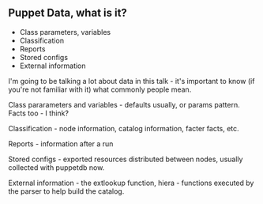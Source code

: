 ## Puppet Data, what is it?

* Class parameters, variables
* Classification
* Reports
* Stored configs
* External information

<aside class="notes">
I'm going to be talking a lot about data in this talk - it's important to know (if you're not familiar with it) what commonly people mean.
<p />Class pararameters and variables - defaults usually, or params pattern.  Facts too - I think?
<p />
Classification - node information, catalog information, facter facts, etc.
<p />
Reports - information after a run
<p />
Stored configs - exported resources distributed between nodes, usually collected with puppetdb now.
<p />
External information - the extlookup function, hiera - functions executed by the parser to help build the catalog.
</aside>


